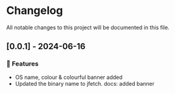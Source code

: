 # Changelog

All notable changes to this project will be documented in this file.

## [0.0.1] - 2024-06-16

### 🚀 Features

- OS name, colour & colourful banner added
- Updated the binary name to jfetch. docs: added banner

<!-- generated by git-cliff -->
